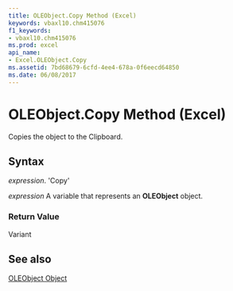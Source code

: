 ```yaml
---
title: OLEObject.Copy Method (Excel)
keywords: vbaxl10.chm415076
f1_keywords:
- vbaxl10.chm415076
ms.prod: excel
api_name:
- Excel.OLEObject.Copy
ms.assetid: 7bd68679-6cfd-4ee4-678a-0f6eecd64850
ms.date: 06/08/2017
---
```



# OLEObject.Copy Method (Excel)

Copies the object to the Clipboard.


## Syntax

 _expression_. 'Copy'

 _expression_ A variable that represents an **OLEObject** object.


### Return Value

Variant


## See also


[OLEObject Object](Excel.OLEObject.md)

